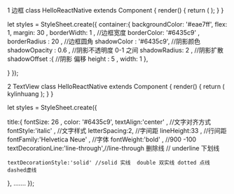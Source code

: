 1 边框
class HelloReactNative extends Component {
  render() {
    return (
      <View style = {styles.container}></View>
    );
  }
}


let styles = StyleSheet.create({
  container:{
    backgroundColor: '#eae7ff',
    flex: 1,
    margin: 30 ,
    borderWidth: 1 , //边框宽度
    borderColor: '#6435c9' ,
    borderRadius : 20 , //边框圆角
    shadowColor : '#6435c9', //阴影颜色
    shadowOpacity : 0.6 , //阴影不透明度 0-1 之间
    shadowRadius: 2 , //阴影扩散
    shadowOffset :{ //阴影 偏移
      height : 5  ,
      width: 1
    },

  }
});

2 TextView
class HelloReactNative extends Component {
  render() {
    return (
      <View style = {styles.container}>
        <Text style = {styles.title}>kylinhuang</Text>
      </View>
    );
  }
}

let styles = StyleSheet.create({

  title:{
    fontSize: 26 ,
    color: '#6435c9',
    textAlign:'center' , //文字对齐方式
    fontStyle:'italic' , //文字样式
    letterSpacing:2,    //字间距
    lineHeight:33 ,     //行间距
    fontFamily:'Helvetica Neue' , //字体
    fontWeight:'bold' , //900 -100
    textDecorationLine:'line-through',//line-through 删除线
    // underline 下划线

    textDecorationStyle:'solid' //solid 实线  double 双实线 dotted 点线 dashed虚线
  },
  .......
  });
